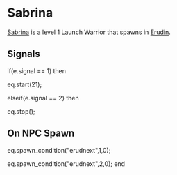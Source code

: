 # Sabrina



[Sabrina](/npc/24056) is a level 1 Launch Warrior that spawns in [Erudin](/zone/24).



## Signals 



if(e.signal == 1) then 


 

eq.start(21); 


 
elseif(e.signal == 2) then 


 

eq.stop();
 


## On NPC Spawn

eq.spawn_condition("erudnext",1,0);

eq.spawn_condition("erudnext",2,0);
end